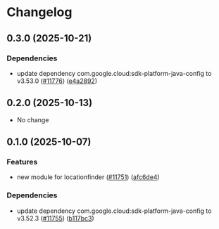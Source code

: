 # Changelog

## 0.3.0 (2025-10-21)

### Dependencies

* update dependency com.google.cloud:sdk-platform-java-config to v3.53.0 ([#11776](https://github.com/googleapis/google-cloud-java/issues/11776)) ([e4a2892](https://github.com/googleapis/google-cloud-java/commit/e4a2892c8f7d51e3c3bec551f922b42f70a880d8))


## 0.2.0 (2025-10-13)

* No change


## 0.1.0 (2025-10-07)

### Features

* new module for locationfinder ([#11751](https://github.com/googleapis/google-cloud-java/issues/11751)) ([afc6de4](https://github.com/googleapis/google-cloud-java/commit/afc6de40c2c8b9bbe93d6f2f01a10bee6e12e762))

### Dependencies

* update dependency com.google.cloud:sdk-platform-java-config to v3.52.3 ([#11755](https://github.com/googleapis/google-cloud-java/issues/11755)) ([b117bc3](https://github.com/googleapis/google-cloud-java/commit/b117bc3d8d04ccc3c1f5586b73e1718ff46b23e6))
